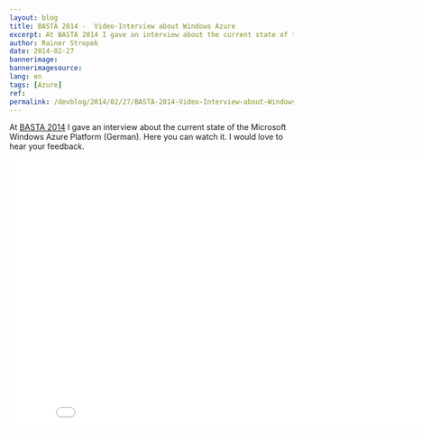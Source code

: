 ```yaml
---
layout: blog
title: BASTA 2014 -  Video-Interview about Windows Azure
excerpt: At BASTA 2014 I gave an interview about the current state of the Microsoft Windows Azure Platform (German). Here you can watch it. I would love to hear your feedback.
author: Rainer Stropek
date: 2014-02-27
bannerimage: 
bannerimagesource: 
lang: en
tags: [Azure]
ref: 
permalink: /devblog/2014/02/27/BASTA-2014-Video-Interview-about-Windows-Azure
---
```


<p>At <a href="http://www.basta.net" target="_blank">BASTA 2014</a> I gave an interview about the current state of the Microsoft Windows Azure Platform (German). Here you can watch it. I would love to hear your feedback.</p><div class="videoWrapper">
  <iframe width="853" height="480" src="//www.youtube.com/embed/jRgzfBIU5rI?list=UU2X1sDzeThjT5RpUs7jIpzQ" frameborder="0" allowfullscreen="allowfullscreen"></iframe>
</div>